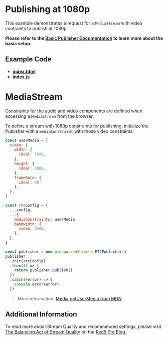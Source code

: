 # Publishing at 1080p

This example demonstrates a request for a `MediaStream` with video contraints to publish at 1080p.

**Please refer to the [Basic Publisher Documentation](../publish/README.md) to learn more about the basic setup.**

## Example Code

- **[index.html](index.html)**
- **[index.js](index.js)**

# MediaStream

Constraints for the audio and video components are defined when accessing a `MediaStream` from the browser.

To define a stream with 1080p constraints for publishing, initialize the Publisher with a `mediaConstraint` with those video constraints:

```js
const userMedia = {
  video: {
    width: {
      ideal: 1920,
    },
    height: {
      ideal: 1080,
    },
    frameRate: {
      ideal: 60,
    },
  },
}

const rtcConfig = {
  ...config,
  ...{
    mediaConstraints: userMedia,
    bandwidth: {
      video: 2500,
    },
  },
}

const publisher = new window.red5prosdk.RTCPublisher()
publisher
  .init(rtcConfig)
  .then(() => {
    return publisher.publish()
  })
  .catch((error) => {
    console.error(error)
  })
```

> More information: [Media.getUserMedia from MDN](https://developer.mozilla.org/en-US/docs/Web/API/MediaDevices/getUserMedia)

## Additional Information

To read more about Stream Quality and recommended settings, please visit [The Balancing Act of Stream Quality](https://blog.red5pro.com/stream-settings-for-live-broadcasts-balancing-latency-and-video-quality/) on the [Red5 Pro Blog](https://blog.red5pro.com).
